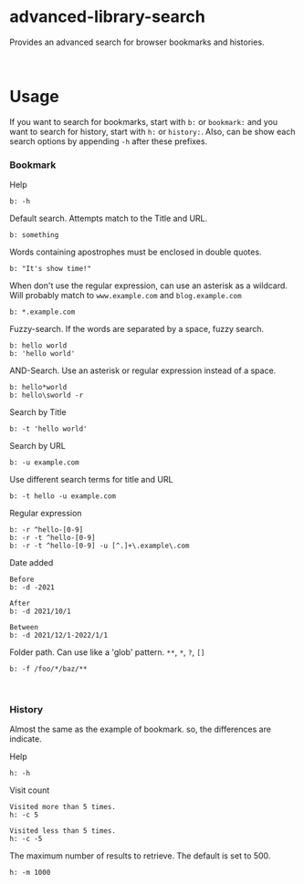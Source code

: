 # advanced-library-search

Provides an advanced search for browser bookmarks and histories.   

<br/>

# Usage

If you want to search for bookmarks, start with `b:` or `bookmark:` and you want to search for history, start with `h:` or `history:`. Also, can be show each search options by appending `-h` after these prefixes.

### Bookmark

Help
```
b: -h
```

Default search. Attempts match to the Title and URL.
```
b: something
```

Words containing apostrophes must be enclosed in double quotes.
```
b: "It's show time!"
```

When don't use the regular expression, can use an asterisk as a wildcard. Will probably match to `www.example.com` and `blog.example.com`
```
b: *.example.com
```

Fuzzy-search. If the words are separated by a space, fuzzy search.
```
b: hello world
b: 'hello world'
```

AND-Search. Use an asterisk or regular expression instead of a space.
```
b: hello*world
b: hello\sworld -r
```

Search by Title
```
b: -t 'hello world'
```

Search by URL
```
b: -u example.com
```

Use different search terms for title and URL
```
b: -t hello -u example.com
```

Regular expression
```
b: -r ^hello-[0-9]
b: -r -t ^hello-[0-9]
b: -r -t ^hello-[0-9] -u [^.]+\.example\.com
```

Date added
```
Before
b: -d -2021

After
b: -d 2021/10/1

Between
b: -d 2021/12/1-2022/1/1
```

Folder path. Can use like a 'glob' pattern. `**`, `*`, `?`, `[]`
```
b: -f /foo/*/baz/**
```

<br/>

### History

Almost the same as the example of bookmark. so, the differences are indicate.

Help
```
h: -h
```

Visit count
```
Visited more than 5 times.
h: -c 5

Visited less than 5 times.
h: -c -5
```

The maximum number of results to retrieve. The default is set to 500.
```
h: -m 1000
```
